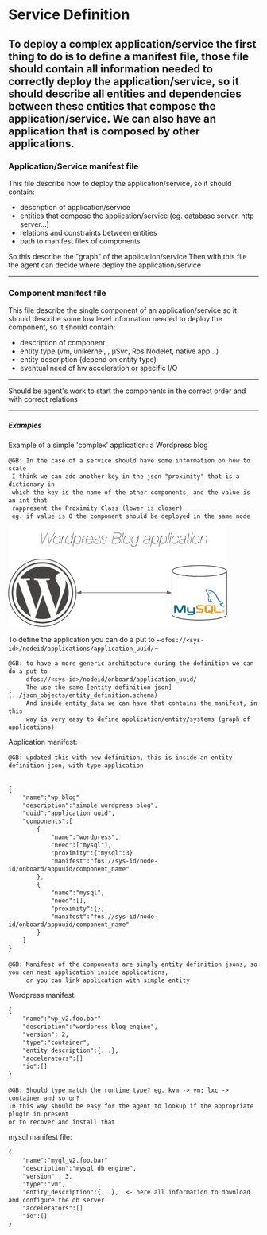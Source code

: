 # Service Definition

To deploy a complex application/service the first thing to do is to define a manifest file,
those file should contain all information needed to correctly deploy the application/service,
so it should describe all entities and dependencies between these entities that compose the application/service.
We can also have an application that is composed by other applications.
---

### Application/Service manifest file

This file describe how to deploy the application/service, so it should contain:

- description of application/service
- entities that compose the application/service (eg. database server, http server...)
- relations and constraints between entities
- path to manifest files of components


So this describe the "graph" of the application/service
Then with this file the agent can decide where deploy the application/service

---

### Component manifest file

This file describe the single component of an application/service so it should describe
some low level information needed to deploy the component, so it should contain:

- description of component
- entity type (vm, unikernel, , µSvc, Ros Nodelet, native app...)
- entity description (depend on entity type)
- eventual need of hw acceleration or specific I/O

---

Should be agent's work to start the components in the correct order and with correct relations


---

##### Examples

Example of a simple 'complex' application: a Wordpress blog

    @GB: In the case of a service should have some information on how to scale
     I think we can add another key in the json "proximity" that is a dictionary in
     which the key is the name of the other components, and the value is an int that 
     rappresent the Proximity Class (lower is closer)
     eg. if value is 0 the component should be deployed in the same node
     

![graph](../img/example_service.png)



To define the application you can do a put to ~`dfos://<sys-id>/nodeid/applications/application_uuid/`~


    @GB: to have a more generic architecture during the definition we can do a put to
         dfos://<sys-id>/nodeid/onboard/application_uuid/
         The use the same [entity definition json](../json_objects/entity_definition.schema)
         And inside entity_data we can have that contains the manifest, in this
         way is very easy to define application/entity/systems (graph of applications)

 
Application manifest:

    @GB: updated this with new definition, this is inside an entity definition json, with type application
    

    {
        "name":"wp_blog"
        "description":"simple wordpress blog",
        "uuid":"application uuid",
        "components":[
            {
                "name":"wordpress",
                "need":["mysql"],
                "proximity":{"mysql":3}
                "manifest":"fos://sys-id/node-id/onboard/appuuid/component_name"
            },
            {
                "name":"mysql",
                "need":[],
                "proximity":{},
                "manifest":"fos://sys-id/node-id/onboard/appuuid/component_name"
            }
        ]
    }

    @GB: Manifest of the components are simply entity definition jsons, so you can nest application inside applications,
         or you can link application with simple entity

Wordpress manifest:

    {
        "name":"wp_v2.foo.bar"
        "description":"wordpress blog engine",
        "version": 2,
        "type":"container",
        "entity_description":{...},
        "accelerators":[]
        "io":[]
    }

    @GB: Should type match the runtime type? eg. kvm -> vm; lxc -> container and so on?
    In this way should be easy for the agent to lookup if the appropriate plugin in present
    or to recover and install that

mysql manifest file:

    {
        "name":"myql_v2.foo.bar"
        "description":"mysql db engine",
        "version" : 3,
        "type":"vm",
        "entity_description":{...},  <- here all information to download and configure the db server
        "accelerators":[]
        "io":[]
    }
 